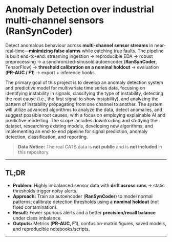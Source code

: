 # Anomaly Detection over industrial multi-channel sensors (RanSynCoder)

Detect anomalous behaviour across **multi-channel sensor streams** in near-real-time—**minimizing false alarms** while catching true faults. The pipeline is built end-to-end: streaming ingestion → reproducible EDA → robust preprocessing → a synchronized-sinusoid autoencoder (**RanSynCoder**, TensorFlow) → **threshold calibration on a nominal holdout** → evaluation (**PR-AUC / F1**) → export + inference hooks.

The primary goal of this project is to develop an anomaly detection system and predictive model for multivariate time series data, focusing on identifying instability in signals, classifying the type of instability, detecting the root cause (i.e., the first signal to show instability), and analyzing the pattern of instability propagating from one channel to another. The system will utilize advanced algorithms to analyze the data, detect anomalies, and suggest possible root causes, with a focus on employing explainable AI and predictive modelling. The scope includes downloading and studying the dataset, researching existing models, developing new algorithms, and implementing an end-to-end pipeline for signal prediction, anomaly detection, classification, and reporting.

> **Data Notice:** The real CATS data is **not public** and is **not included** in this repository.

---

## TL;DR

- **Problem:** Highly imbalanced sensor data with **drift across runs** → static thresholds trigger noisy alerts.  
- **Approach:** Train an autoencoder (**RanSynCoder**) to model normal patterns; calibrate detection thresholds using a **nominal holdout** (not fixed contamination).  
- **Result:** Fewer spurious alerts and a better **precision/recall balance** under class imbalance.  
- **Outputs:** Metrics (**PR-AUC, F1**), confusion-matrix figures, saved models, and reproducible notebooks/scripts.

---


